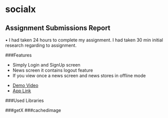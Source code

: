 # socialx


## Assignment Submissions Report 
•	I had taken 24 hours to complete my assignment. I had taken 30 min initial research regarding to assignment. 




###Features 
* Simply Login and SignUp screen
* News screen it contains logout feature
* If you view once a news screen and news stores in offline mode
- [Demo Video](https://youtu.be/unDdzv4LeKM)
- [App Link](https://github.com/anjaneykumar7/socialx/master/main/socailX.apk)

###Used Libraries

###getX
###cachedimage
